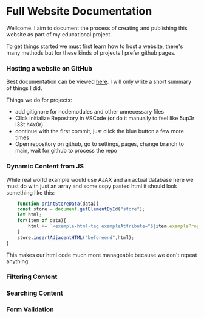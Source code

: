 
# Full Website Documentation

Wellcome. I aim to document the process of creating and publishing this website as part of my educational project.

To get things started we must first learn how to host a website, there's many methods but for these kinds of projects I prefer github pages.

### Hosting a website on GitHub

Best documentation can be viewed [here](https://docs.github.com/en/pages/getting-started-with-github-pages/creating-a-github-pages-site). I will only write a short summary of things I did.

Things we do for projects:
 - add gitignore for nodemodules and other unnecessary files
 - Click Initialize Repository in VSCode (or do it manually to feel like 5up3r l33t h4x0r)
 - continue with the first commit, just click the blue button a few more times
 - Open repository on github, go to settings, pages, change branch to main, wait for github to process the repo 

### Dynamic Content from JS

While real world example would use AJAX and an actual database here we must do with just an array and some copy pasted html
it should look something like this: 
```javascript
    function printStoreData(data){
    const store = document.getElementById("store");
    let html;
    for(item of data){
        html += `<example-html-tag exampleAttribute="${item.exampleProperty}">${item.exampleContent}</example-html-tag>`
    }
    store.insertAdjacentHTML("beforeend",html);
}
```
This makes our html code much more manageable because we don't repeat anything.

### Filtering Content


### Searching Content


### Form Validation

